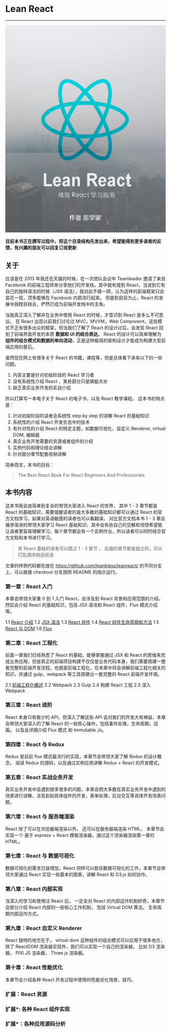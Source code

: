 # Lean React
---

![课程配图](./img/leanReact.png)

**目前本书正在撰写过程中，将这个目录结构先发出来，希望能得到更多读者的反馈，有兴趣的朋友可以回复订阅更新**

## 关于

应该是在 2013 年我还在天猫的时候，在一次团队会议中 Teamleader 邀请了来自 Facebook 的前端工程师来分享他们的开发栈，其中就有提到 React，当说到它有自己的独特语法的时候（JSX 语法），我对此不屑一顾，认为这样的前端框架只会昙花一现，顶多能够在 Facebook 内部流行起来。 但是到目前为止，React 的发展令我瞠目结舌，俨然已成为前端开发栈中的主角。

当我真正深入了解并在业务中使用 React 的时候，才意识到 React 是多么不可思议。 在 React 出现以前我们讨论过 MVC，MVVM，Web Component，这些模式不乏有很多出众的框架，但当我们了解了 React 的设计过后，会发现 React 回到了前端界面开发的本质 **数据和 UI 的结合表达**。 React 的设计可以简单理解为 **组件的组合模式和数据的单向流动**，正是这种极简的架构设计才能成为构建大型前端应用的基石。

虽然现在网上有很多关于 React 的书籍，课程等，但是总体看下来有以下的一些问题。

1. 内容主要是针对初级阶段的 React 学习者
2. 没有系统性介绍 React ，某些部分只是蜻蜓点水
3. 缺乏真实业务开发的实战介绍

所以打算写一本电子关于 React 的电子书，以及 React 教学课程， 这本书的特点是：

1. 针对初级阶段的读者会系统性 step by step 的讲解 React 的基础知识
2. 系统性的介绍 React 开发生态中的技术
3. 有针对性的介绍 React 的特定主题，如数据可视化，自定义 Renderer, virtual DOM, 编辑器
4. 真实业务开发需要的资源或者组件的介绍
5. 实例代码和理论结合讲解
6. 针对部分章节配套视频讲解

简单而言，本书的目标：

> The Best React Book For React Beginners And Professionals


## 本书内容

这本书我会由简单到复杂的带领大家进入 React 的世界， 其中 1 - 3 章节都是 React 的基础知识，需要提醒读者的是大多数的基础知识都可以通过 React 的官方文档学习，如果对英语敏感的读者也可以看翻译。 对比官方文档本书 1 - 3 章会循序渐进的带领大家学习 React 基础知识，其中会有些自己的见解和领悟希望能让读者更容易理解学习，每个章节都会有一个实例作业，所以读者可以同时结合官方文档和本书进行学习。

> 有 React 基础的读者可以跳过 1 - 3 章节 ， 后面的章节都是独立的，可以打乱顺序挑选阅读

文章的样例代码都在放在 https://github.com/leanklass/leanreact/ 的不同分支上，可以直接 checkout 分支按照 README 的指示运行。

### 第一章：React 入门

本章会带领大家重 0 到 1 入门 React，会涉及到 React 背景和应用范围的介绍。 然后会介绍 React 的基础知识，包括 JSX 语法和 React 组件，Flux 模式介绍等。 

1.1 [React 介绍](https://segmentfault.com/a/1190000005140569)
1.2 [JSX 语法](https://segmentfault.com/a/1190000005145610)
1.3 [React 组件](https://segmentfault.com/a/1190000005151182)
1.4 [React 组件生命周期和方法](https://segmentfault.com/a/1190000005161417)
1.5 [React 与 DOM](https://segmentfault.com/a/1190000005182270)
1.6 [Flux](https://segmentfault.com/a/1190000005348206)

### 第二章：React 工程化 

前面一章我们已经熟悉了 React 的基础，能够掌握通过 JSX 和 React 的思维来完成业务应用，但是真正的前端项目构建不仅仅是业务代码本身，我们需要搭建一整套完整的前端开发流程，也就是前端工程化。在本章中将会讲解前端工程化相关的知识，并通过 gulp，webpack 等工具搭建出一套完整的 React 前端开发环境。

2.1 [前端工程化概述](https://segmentfault.com/a/1190000005594760)
2.2 Webpack 
2.3 Gulp 
2.4 构建 React 工程
2.5 深入 Webpack

### 第三章：React 进阶

React 本身只有极少的 API，但深入了解这些 API 会对我们的开发大有裨益，本章会带领大家深入的了解 React 的一些核心操作，包括事件处理，生命周期，动画。 以及会详细介绍 Flux 模式 和 Immutable Js。

### 第四章：React 与 Redux

Redux 是目前 flux 模式最流行的实现，本章节会带领大家了解 Redux 的设计概念， 阅读 Redux 的源码，以及通过实例应用讲解 Redux + React 的开发模式。

### 第五章：React 实战业务开发 

真实业务开发中会遇到很多很多的问题，本章会把大多数在真实业务开发中遇到的场景进行讲解，涉及到如具体组件的开发，表单处理，后台交互等具体开发场景问题。

### 第六章：React 与 服务端渲染

React 除了可以在浏览器端渲染以外， 还可以在服务器端渲染 HTML， 本章节会实现一个 基于 express + React 模板渲染器，通过这个渲染器渲染第一章的 HTML。

### 第七章：React 与 数据可视化

数据可视化的需求日益增加，React 同样可以胜任数据可视化的工作，本章节会带领大家通过 React 实现一些基本的图表，讲解 React 和 D3.js 如何协作。

### 第八章：React 内部实现

当深入的学习和使用过 React 后， 一定会对 React 的内部运作机制好奇，本章节会部分介绍 React 内部的一些核心工作机制， 包括 Virtual DOM 算法， 生命周期内部运作方式。 

### 第九章：React 自定义 Renderer

React 独特的地方在于， virtual dom 这种组件的组合模式可以应用于很多地方， 除了 ReactDOM 渲染器实现外，我们可以实现一个自己的渲染器， 比如 D3 渲染器， PIXI.JS 渲染器， Three.js 渲染器。 

### 第十章：React 性能优化

本章节会介绍各种 React 开发过程中使用的性能优化场景，技巧。

### 扩展：React 资源
### 扩展*: 各种 React 组件实现
### 扩展*：各种应用源码分析


  [1]: /img/bVvIsW
